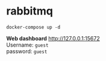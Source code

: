 # rabbitmq

`docker-compose up -d`

**Web dashboard** http://127.0.0.1:15672
<br> Username: `guest`
<br> password: `guest`

